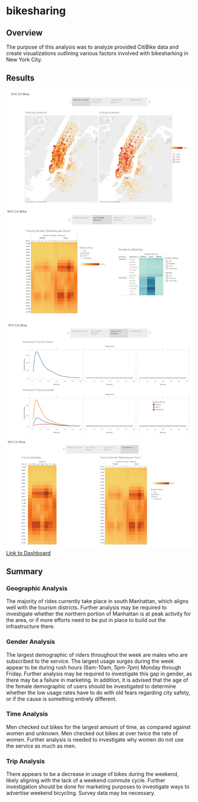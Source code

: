 # bikesharing

## Overview
The purpose of this analysis was to analyze provided CitiBike data and create visualizations outlining 
various factors involved with bikesharking in New York City. 

## Results
![Map Analysis](resources/map.png)
![Gender Analysis](resources/gender.png)
![Time Analysis](resources/time.png)
![Trip Analysis](resources/trip.png)
</br> 
[Link to Dashboard](https://public.tableau.com/app/profile/emily.stevens7082/viz/CitiBikeData_16538688944390/NYCCitiBike?publish=yes)

## Summary
### Geographic Analysis
The majority of rides currently take place in south Manhattan, which aligns well with the tourism districts. 
Further analysis may be required to investigate whether the northern portion of Manhattan is at peak activity for the area, or if more efforts need to be put in place to build out the infrastructure there. 

### Gender Analysis
The largest demographic of riders throughout the week are males who are subscribed to the service. 
The largest usage surges during the week appear to be during rush hours (6am-10am, 5pm-7pm) Monday through Friday. 
Further analysis may be required to investigate this gap in gender, as there may be a failure in marketing. 
In addition, it is advised that the age of the female demographic of users should be investigated to determine whether the low usage rates have to do with old fears regarding city safety, or if the cause is something entirely different. 

### Time Analysis
Men checked out bikes for the largest amount of time, as compared against women and unknown. 
Men checked out bikes at over twice the rate of women. 
Further analysis is needed to investigate why women do not use the service as much as men. 

### Trip Analysis
There appears to be a decrease in usage of bikes during the weekend, likely aligning with the lack of a weekend commute cycle. 
Further investigation should be done for marketing purposes to investigate ways to advertise weekend bicycling. Survey data may be necessary. 
